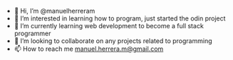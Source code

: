 - 👋 Hi, I’m @manuelherreram
- 👀 I’m interested in learning how to program, just started the odin project
- 🌱 I’m currently learning web development to become a full stack programmer
- 💞️ I’m looking to collaborate on any projects related to programming
- 📫 How to reach me manuel.herrera.m@gmail.com

<!---
manuelherreram/manuelherreram is a ✨ special ✨ repository because its `README.md` (this file) appears on your GitHub profile.
You can click the Preview link to take a look at your changes.
--->
